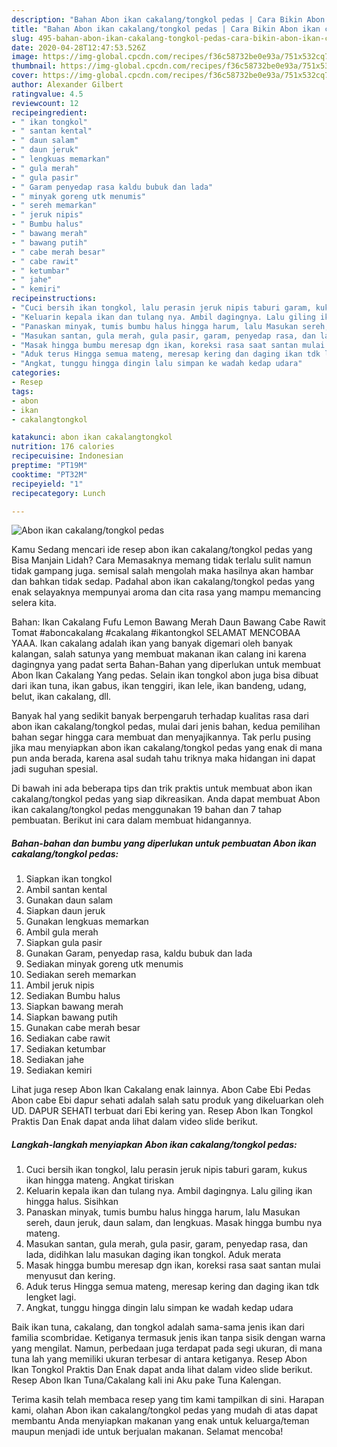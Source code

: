 ```yaml
---
description: "Bahan Abon ikan cakalang/tongkol pedas | Cara Bikin Abon ikan cakalang/tongkol pedas Yang Bikin Ngiler"
title: "Bahan Abon ikan cakalang/tongkol pedas | Cara Bikin Abon ikan cakalang/tongkol pedas Yang Bikin Ngiler"
slug: 495-bahan-abon-ikan-cakalang-tongkol-pedas-cara-bikin-abon-ikan-cakalang-tongkol-pedas-yang-bikin-ngiler
date: 2020-04-28T12:47:53.526Z
image: https://img-global.cpcdn.com/recipes/f36c58732be0e93a/751x532cq70/abon-ikan-cakalangtongkol-pedas-foto-resep-utama.jpg
thumbnail: https://img-global.cpcdn.com/recipes/f36c58732be0e93a/751x532cq70/abon-ikan-cakalangtongkol-pedas-foto-resep-utama.jpg
cover: https://img-global.cpcdn.com/recipes/f36c58732be0e93a/751x532cq70/abon-ikan-cakalangtongkol-pedas-foto-resep-utama.jpg
author: Alexander Gilbert
ratingvalue: 4.5
reviewcount: 12
recipeingredient:
- " ikan tongkol"
- " santan kental"
- " daun salam"
- " daun jeruk"
- " lengkuas memarkan"
- " gula merah"
- " gula pasir"
- " Garam penyedap rasa kaldu bubuk dan lada"
- " minyak goreng utk menumis"
- " sereh memarkan"
- " jeruk nipis"
- " Bumbu halus"
- " bawang merah"
- " bawang putih"
- " cabe merah besar"
- " cabe rawit"
- " ketumbar"
- " jahe"
- " kemiri"
recipeinstructions:
- "Cuci bersih ikan tongkol, lalu perasin jeruk nipis taburi garam, kukus ikan hingga mateng. Angkat tiriskan"
- "Keluarin kepala ikan dan tulang nya. Ambil dagingnya. Lalu giling ikan hingga halus. Sisihkan"
- "Panaskan minyak, tumis bumbu halus hingga harum, lalu Masukan sereh, daun jeruk, daun salam, dan lengkuas. Masak hingga bumbu nya mateng."
- "Masukan santan, gula merah, gula pasir, garam, penyedap rasa, dan lada, didihkan lalu masukan daging ikan tongkol. Aduk merata"
- "Masak hingga bumbu meresap dgn ikan, koreksi rasa saat santan mulai menyusut dan kering."
- "Aduk terus Hingga semua mateng, meresap kering dan daging ikan tdk lengket lagi."
- "Angkat, tunggu hingga dingin lalu simpan ke wadah kedap udara"
categories:
- Resep
tags:
- abon
- ikan
- cakalangtongkol

katakunci: abon ikan cakalangtongkol 
nutrition: 176 calories
recipecuisine: Indonesian
preptime: "PT19M"
cooktime: "PT32M"
recipeyield: "1"
recipecategory: Lunch

---
```



![Abon ikan cakalang/tongkol pedas](https://img-global.cpcdn.com/recipes/f36c58732be0e93a/751x532cq70/abon-ikan-cakalangtongkol-pedas-foto-resep-utama.jpg)

Kamu Sedang mencari ide resep abon ikan cakalang/tongkol pedas yang Bisa Manjain Lidah? Cara Memasaknya memang tidak terlalu sulit namun tidak gampang juga. semisal salah mengolah maka hasilnya akan hambar dan bahkan tidak sedap. Padahal abon ikan cakalang/tongkol pedas yang enak selayaknya mempunyai aroma dan cita rasa yang mampu memancing selera kita.

Bahan: Ikan Cakalang Fufu Lemon Bawang Merah Daun Bawang Cabe Rawit Tomat #aboncakalang #cakalang #ikantongkol SELAMAT MENCOBAA YAAA. Ikan cakalang adalah ikan yang banyak digemari oleh banyak kalangan, salah satunya yang membuat makanan ikan calang ini karena dagingnya yang padat serta Bahan-Bahan yang diperlukan untuk membuat Abon Ikan Cakalang Yang pedas. Selain ikan tongkol abon juga bisa dibuat dari ikan tuna, ikan gabus, ikan tenggiri, ikan lele, ikan bandeng, udang, belut, ikan cakalang, dll.

Banyak hal yang sedikit banyak berpengaruh terhadap kualitas rasa dari abon ikan cakalang/tongkol pedas, mulai dari jenis bahan, kedua pemilihan bahan segar hingga cara membuat dan menyajikannya. Tak perlu pusing jika mau menyiapkan abon ikan cakalang/tongkol pedas yang enak di mana pun anda berada, karena asal sudah tahu triknya maka hidangan ini dapat jadi suguhan spesial.


Di bawah ini ada beberapa tips dan trik praktis untuk membuat abon ikan cakalang/tongkol pedas yang siap dikreasikan. Anda dapat membuat Abon ikan cakalang/tongkol pedas menggunakan 19 bahan dan 7 tahap pembuatan. Berikut ini cara dalam membuat hidangannya.

<!--inarticleads1-->

##### Bahan-bahan dan bumbu yang diperlukan untuk pembuatan Abon ikan cakalang/tongkol pedas:

1. Siapkan  ikan tongkol
1. Ambil  santan kental
1. Gunakan  daun salam
1. Siapkan  daun jeruk
1. Gunakan  lengkuas memarkan
1. Ambil  gula merah
1. Siapkan  gula pasir
1. Gunakan  Garam, penyedap rasa, kaldu bubuk dan lada
1. Sediakan  minyak goreng utk menumis
1. Sediakan  sereh memarkan
1. Ambil  jeruk nipis
1. Sediakan  Bumbu halus
1. Siapkan  bawang merah
1. Siapkan  bawang putih
1. Gunakan  cabe merah besar
1. Sediakan  cabe rawit
1. Sediakan  ketumbar
1. Sediakan  jahe
1. Sediakan  kemiri


Lihat juga resep Abon Ikan Cakalang enak lainnya. Abon Cabe Ebi Pedas Abon cabe Ebi dapur sehati adalah salah satu produk yang dikeluarkan oleh UD. DAPUR SEHATI terbuat dari Ebi kering yan. Resep Abon Ikan Tongkol Praktis Dan Enak dapat anda lihat dalam video slide berikut. 

<!--inarticleads2-->

##### Langkah-langkah menyiapkan Abon ikan cakalang/tongkol pedas:

1. Cuci bersih ikan tongkol, lalu perasin jeruk nipis taburi garam, kukus ikan hingga mateng. Angkat tiriskan
1. Keluarin kepala ikan dan tulang nya. Ambil dagingnya. Lalu giling ikan hingga halus. Sisihkan
1. Panaskan minyak, tumis bumbu halus hingga harum, lalu Masukan sereh, daun jeruk, daun salam, dan lengkuas. Masak hingga bumbu nya mateng.
1. Masukan santan, gula merah, gula pasir, garam, penyedap rasa, dan lada, didihkan lalu masukan daging ikan tongkol. Aduk merata
1. Masak hingga bumbu meresap dgn ikan, koreksi rasa saat santan mulai menyusut dan kering.
1. Aduk terus Hingga semua mateng, meresap kering dan daging ikan tdk lengket lagi.
1. Angkat, tunggu hingga dingin lalu simpan ke wadah kedap udara


Baik ikan tuna, cakalang, dan tongkol adalah sama-sama jenis ikan dari familia scombridae. Ketiganya termasuk jenis ikan tanpa sisik dengan warna yang mengilat. Namun, perbedaan juga terdapat pada segi ukuran, di mana tuna lah yang memiliki ukuran terbesar di antara ketiganya. Resep Abon Ikan Tongkol Praktis Dan Enak dapat anda lihat dalam video slide berikut. Resep Abon Ikan Tuna/Cakalang kali ini Aku pake Tuna Kalengan. 

Terima kasih telah membaca resep yang tim kami tampilkan di sini. Harapan kami, olahan Abon ikan cakalang/tongkol pedas yang mudah di atas dapat membantu Anda menyiapkan makanan yang enak untuk keluarga/teman maupun menjadi ide untuk berjualan makanan. Selamat mencoba!
